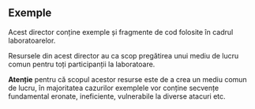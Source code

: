Exemple
-------

Acest director conține exemple și fragmente de cod folosite în cadrul laboratoarelor.

Resursele din acest director au ca scop pregătirea unui mediu de lucru comun pentru toți participanții la laboratoare.

**Atenție** pentru că scopul acestor resurse este de a crea un mediu comun de lucru, în majoritatea cazurilor exemplele vor conține secvențe fundamental eronate, ineficiente, vulnerabile la diverse atacuri etc.
